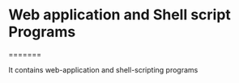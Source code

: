 # Web application and Shell script Programs
=======

It contains web-application and shell-scripting programs

